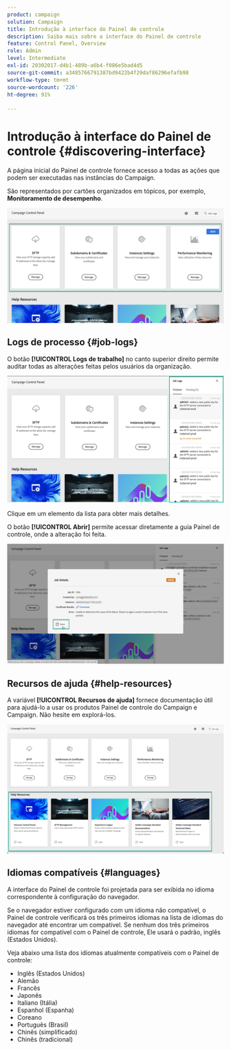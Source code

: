 ```yaml
---
product: campaign
solution: Campaign
title: Introdução à interface do Painel de controle
description: Saiba mais sobre a interface do Painel de controle
feature: Control Panel, Overview
role: Admin
level: Intermediate
exl-id: 20302017-d4b1-489b-a6b4-f086e5bad4d5
source-git-commit: a3485766791387bd9422b4f29daf86296efafb98
workflow-type: tm+mt
source-wordcount: '226'
ht-degree: 91%

---
```


# Introdução à interface do Painel de controle {#discovering-interface}

A página inicial do Painel de controle fornece acesso a todas as ações que podem ser executadas nas instâncias do Campaign.

São representados por cartões organizados em tópicos, por exemplo, **Monitoramento de desempenho**.

<!--With upcoming Campaign releases, more topics and cards will be made available.-->

![](assets/control_panel_interface.png)

## Logs de processo {#job-logs}

O botão **[!UICONTROL Logs de trabalho]** no canto superior direito permite auditar todas as alterações feitas pelos usuários da organização.

![](assets/control_panel_interface2.png)

Clique em um elemento da lista para obter mais detalhes.

O botão **[!UICONTROL Abrir]** permite acessar diretamente a guia Painel de controle, onde a alteração foi feita.

![](assets/control_panel_logdetails.png)

## Recursos de ajuda {#help-resources}

A variável **[!UICONTROL Recursos de ajuda]** fornece documentação útil para ajudá-lo a usar os produtos Painel de controle do Campaign e Campaign. Não hesite em explorá-los.

![](assets/helpresources.png)

## Idiomas compatíveis {#languages}

A interface do Painel de controle foi projetada para ser exibida no idioma correspondente à configuração do navegador.

Se o navegador estiver configurado com um idioma não compatível, o Painel de controle verificará os três primeiros idiomas na lista de idiomas do navegador até encontrar um compatível. Se nenhum dos três primeiros idiomas for compatível com o Painel de controle, Ele usará o padrão, inglês (Estados Unidos).

Veja abaixo uma lista dos idiomas atualmente compatíveis com o Painel de controle:

* Inglês (Estados Unidos)
* Alemão
* Francês
* Japonês
* Italiano (Itália)
* Espanhol (Espanha)
* Coreano
* Português (Brasil)
* Chinês (simplificado)
* Chinês (tradicional)
